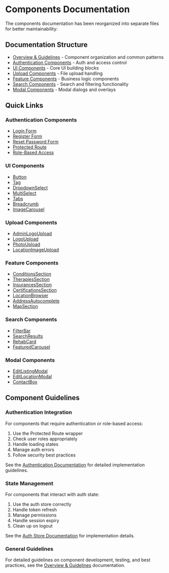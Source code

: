 # Components Documentation

The components documentation has been reorganized into separate files for better maintainability:

## Documentation Structure

- [Overview & Guidelines](./components/README.md) - Component organization and common patterns
- [Authentication Components](./AUTHENTICATION.md#components) - Auth and access control
- [UI Components](./components/ui.md) - Core UI building blocks
- [Upload Components](./components/upload.md) - File upload handling
- [Feature Components](./components/feature.md) - Business logic components
- [Search Components](./components/search.md) - Search and filtering functionality
- [Modal Components](./components/modal.md) - Modal dialogs and overlays

## Quick Links

### Authentication Components
- [Login Form](./AUTHENTICATION.md#login-form)
- [Register Form](./AUTHENTICATION.md#register-form)
- [Reset Password Form](./AUTHENTICATION.md#reset-password-form)
- [Protected Route](./AUTHENTICATION.md#protected-route)
- [Role-Based Access](./AUTHENTICATION.md#role-based-access)

### UI Components
- [Button](./components/ui.md#button)
- [Tag](./components/ui.md#tag)
- [DropdownSelect](./components/ui.md#dropdownselect)
- [MultiSelect](./components/ui.md#multiselect)
- [Tabs](./components/ui.md#tabs)
- [Breadcrumb](./components/ui.md#breadcrumb)
- [ImageCarousel](./components/ui.md#imagecarousel)

### Upload Components
- [AdminLogoUpload](./components/upload.md#adminlogoupload)
- [LogoUpload](./components/upload.md#logoupload)
- [PhotoUpload](./components/upload.md#photoupload)
- [LocationImageUpload](./components/upload.md#locationimageupload)

### Feature Components
- [ConditionsSection](./components/feature.md#conditionssection)
- [TherapiesSection](./components/feature.md#therapiessection)
- [InsurancesSection](./components/feature.md#insurancessection)
- [CertificationsSection](./components/feature.md#certificationssection)
- [LocationBrowser](./components/feature.md#locationbrowser)
- [AddressAutocomplete](./components/feature.md#addressautocomplete)
- [MapSection](./components/feature.md#mapsection)

### Search Components
- [FilterBar](./components/search.md#filterbar)
- [SearchResults](./components/search.md#searchresults)
- [RehabCard](./components/search.md#rehabcard)
- [FeaturedCarousel](./components/search.md#featuredcarousel)

### Modal Components
- [EditListingModal](./components/modal.md#editlistingmodal)
- [EditLocationModal](./components/modal.md#editlocationmodal)
- [ContactBox](./components/modal.md#contactbox)

## Component Guidelines

### Authentication Integration
For components that require authentication or role-based access:
1. Use the Protected Route wrapper
2. Check user roles appropriately
3. Handle loading states
4. Manage auth errors
5. Follow security best practices

See the [Authentication Documentation](./AUTHENTICATION.md) for detailed implementation guidelines.

### State Management
For components that interact with auth state:
1. Use the auth store correctly
2. Handle token refresh
3. Manage permissions
4. Handle session expiry
5. Clean up on logout

See the [Auth Store Documentation](./AUTHENTICATION.md#auth-store) for implementation details.

### General Guidelines
For detailed guidelines on component development, testing, and best practices, see the [Overview & Guidelines](./components/README.md) documentation.
